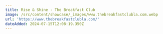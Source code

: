 ```yaml
---
title: Rise & Shine - The Breakfast Club
image: /src/content/showcase/_images/www.thebreakfastclubla.com.webp
url: 'https://www.thebreakfastclubla.com/'
dateAdded: 2024-07-15T12:08:19.350Z
---
```


